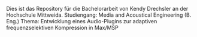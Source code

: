 Dies ist das Repository für die Bachelorarbeit von Kendy Drechsler an der Hochschule Mittweida.
Studiengang: Media and Acoustical Engineering (B. Eng.)
Thema: Entwicklung eines Audio-Plugins zur adaptiven frequenzselektiven Kompression in Max/MSP
